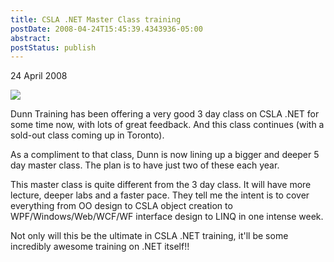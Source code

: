```yaml
---
title: CSLA .NET Master Class training
postDate: 2008-04-24T15:45:39.4343936-05:00
abstract: 
postStatus: publish
---
```

24 April 2008

[![](/images/CslaMstrRect.jpg)](http://www.dunntraining.com)

Dunn Training has been offering a very good 3 day class on CSLA .NET for some time now, with lots of great feedback. And this class continues (with a sold-out class coming up in Toronto).

As a compliment to that class, Dunn is now lining up a bigger and deeper 5 day master class. The plan is to have just two of these each year.

This master class is quite different from the 3 day class. It will have more lecture, deeper labs and a faster pace. They tell me the intent is to cover everything from OO design to CSLA object creation to WPF/Windows/Web/WCF/WF interface design to LINQ in one intense week.

Not only will this be the ultimate in CSLA .NET training, it'll be some incredibly awesome training on .NET itself!!
